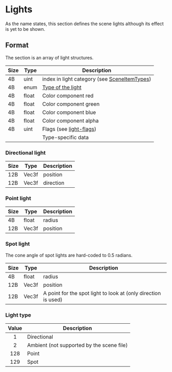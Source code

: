 # Lights

As the name states, this section defines the scene lights although its effect is yet to be shown.

## Format

The section is an array of light structures.

| Size | Type  | Description                                      |
|------|-------|--------------------------------------------------|
|  4B  |  uint | index in light category (see [SceneItemTypes](./SCN_Scene.md)) |
|  4B  |  enum | [Type of the light](#light-type)                 |
|  4B  | float | Color component red                              |
|  4B  | float | Color component green                            |
|  4B  | float | Color component blue                             |
|  4B  | float | Color component alpha                            |
|  4B  | uint  | Flags (see [light-flags](#light-flags))          |
|      |       | Type-specific data                               |

### Directional light
| Size | Type  | Description |
|------|-------|-------------|
| 12B  | Vec3f | position    |
| 12B  | Vec3f | direction   |

### Point light
| Size | Type  | Description |
|------|-------|-------------|
|  4B  | float | radius      |
| 12B  | Vec3f | position    |

### Spot light

The cone angle of spot lights are hard-coded to 0.5 radians.

| Size | Type  | Description                                                    |
|------|-------|----------------------------------------------------------------|
|  4B  | float | radius                                                         |
| 12B  | Vec3f | position                                                       |
| 12B  | Vec3f | A point for the spot light to look at (only direction is used) |

### Light type

| Value | Description                               |
|:-----:|-------------------------------------------|
|   1   | Directional                               |
|   2   | Ambient (not supported by the scene file) |
|  128  | Point                                     |
|  129  | Spot                                      |


